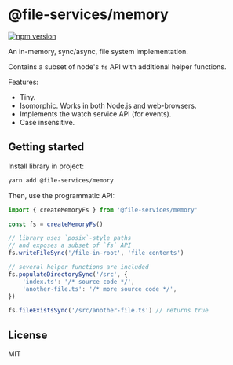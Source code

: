 # @file-services/memory
[![npm version](https://img.shields.io/npm/v/@file-services/memory.svg)](https://www.npmjs.com/package/@file-services/memory)

An in-memory, sync/async, file system implementation.

Contains a subset of node's `fs` API with additional helper functions.

Features:
- Tiny.
- Isomorphic. Works in both Node.js and web-browsers.
- Implements the watch service API (for events).
- Case insensitive.

## Getting started

Install library in project:
```sh
yarn add @file-services/memory
```

Then, use the programmatic API:
```ts
import { createMemoryFs } from '@file-services/memory'

const fs = createMemoryFs()

// library uses `posix`-style paths
// and exposes a subset of `fs` API
fs.writeFileSync('/file-in-root', 'file contents')

// several helper functions are included
fs.populateDirectorySync('/src', {
    'index.ts': '/* source code */',
    'another-file.ts': '/* more source code */',
})

fs.fileExistsSync('/src/another-file.ts') // returns true
```

## License

MIT
